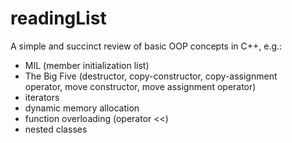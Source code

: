 # readingList
A simple and succinct review of basic OOP concepts in C++, e.g.:
* MIL (member initialization list)
* The Big Five (destructor, copy-constructor, copy-assignment operator, move constructor, move assignment operator)
* iterators
* dynamic memory allocation
* function overloading (operator <<)
* nested classes
